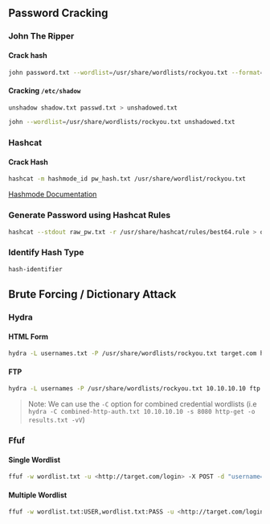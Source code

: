 ## Password Cracking
### John The Ripper
#### Crack hash
```bash
john password.txt --wordlist=/usr/share/wordlists/rockyou.txt --format=raw-md5
```
#### Cracking `/etc/shadow`
```bash
unshadow shadow.txt passwd.txt > unshadowed.txt
```
```bash
john --wordlist=/usr/share/wordlists/rockyou.txt unshadowed.txt
```
### Hashcat

#### Crack Hash
```bash
hashcat -m hashmode_id pw_hash.txt /usr/share/wordlist/rockyou.txt
```

[Hashmode Documentation](https://hashcat.net/wiki/doku.php?id=example_hashes)
### Generate Password using Hashcat Rules
```bash
hashcat --stdout raw_pw.txt -r /usr/share/hashcat/rules/best64.rule > output.txt
```

### Identify Hash Type
```bash
hash-identifier
```

## Brute Forcing / Dictionary Attack
### Hydra
#### HTML Form
```bash
hydra -L usernames.txt -P /usr/share/wordlists/rockyou.txt target.com http-form-post "/auth/login.php:username=^USER^&password=^PASS^:Invalid username/password combination." -o results.txt -vV
```
#### FTP
```bash
hydra -L usernames -P /usr/share/wordlists/rockyou.txt 10.10.10.10 ftp -s 10021 -o results.txt -vV
```
> Note: We can use the `-C` option for combined credential wordlists (i.e `hydra -C combined-http-auth.txt 10.10.10.10 -s 8080 http-get -o results.txt -vV`)
### Ffuf
#### Single Wordlist
```bash
ffuf -w wordlist.txt -u <http://target.com/login> -X POST -d "username=admin&password=FUZZ" -b "Cookie Value" -H "Header-Key: HeaderValue" -fc 200
```
#### Multiple Wordlist
```bash
ffuf -w wordlist.txt:USER,wordlist.txt:PASS -u <http://target.com/login> -X POST -d "username=USER&password=PASS" -b "Cookie Value" -H "Header-Key: HeaderValue" -fc 200
```